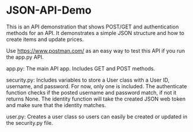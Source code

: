 # JSON-API-Demo

This is an API demonstration that shows POST/GET and authentication methods for an API. It demonstrates a simple JSON structure and how to create items and update prices.

Use https://www.postman.com/ as an easy way to test this API if you run the app.py API.

app.py: The main API app. Includes GET and POST methods.

security.py: Includes variables to store a User class with a User ID, username, and password. For now, only one is included. The authenticate function checks if the posted username and password match, if not it returns None. The identity function will take the created JSON web token and make sure that the identity matches.

user.py: Creates a user class so users can easily be created or updated in the security.py file.
